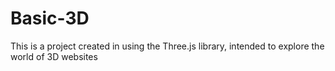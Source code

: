 # Basic-3D
This is a project created in using the Three.js library, intended to explore the world of 3D websites
